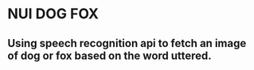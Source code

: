 # NUI DOG FOX

## Using speech recognition api to fetch an image of dog or fox based on the word uttered.


